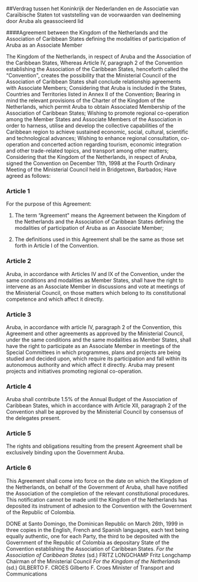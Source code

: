 <meta http-equiv='Content-Type' content='text/html; charset=utf-8' />

##Verdrag tussen het Koninkrijk der Nederlanden en de Associatie van Caraïbische Staten tot vaststelling van de voorwaarden van deelneming door Aruba als geassocieerd lid

####Agreement between the Kingdom of the Netherlands and the Association of Caribbean States defining the modalities of participation of Aruba as an Associate Member

The Kingdom of the Netherlands, in respect of Aruba and the Association of the Caribbean States, Whereas Article IV, paragraph 2 of the Convention establishing the Association of the Caribbean States, henceforth called the “Convention", creates the possibility that the Ministerial Council of the Association of Caribbean States shall conclude relationship agreements with Associate Members; Considering that Aruba is included in the States, Countries and Territories listed in Annex II of the Convention; Bearing in mind the relevant provisions of the Charter of the Kingdom of the Netherlands, which permit Aruba to obtain Associated Membership of the Association of Caribbean States; Wishing to promote regional co-operation among the Member States and Associate Members of the Association in order to harness, utilise and develop the collective capabilities of the Caribbean region to achieve sustained economic, social, cultural, scientific and technological advances; Wishing to enhance regional consultation, co-operation and concerted action regarding tourism, economic integration and other trade-related topics, and transport among other matters; Considering that the Kingdom of the Netherlands, in respect of Aruba, signed the Convention on December 11th, 1998 at the Fourth Ordinary Meeting of the Ministerial Council held in Bridgetown, Barbados; Have agreed as follows:    

### Article  1  

For the purpose of this Agreement: 

1. The term “Agreement" means the Agreement between the Kingdom of the Netherlands and the Association of Caribbean States defining the modalities of participation of Aruba as an Associate Member;  

2. The definitions used in this Agreement shall be the same as those set forth in Article I of the Convention.    

### Article  2  

Aruba, in accordance with Articles IV and IX of the Convention, under the same conditions and modalities as Member States, shall have the right to intervene as an Associate Member in discussions and vote at meetings of the Ministerial Council, on those matters which belong to its constitutional competence and which affect it directly.  

### Article  3  

Aruba, in accordance with article IV, paragraph 2 of the Convention, this Agreement and other agreements as approved by the Ministerial Council, under the same conditions and the same modalities as Member States, shall have the right to participate as an Associate Member in meetings of the Special Committees in which programmes, plans and projects are being studied and decided upon, which require its participation and fall within its autonomous authority and which affect it directly. Aruba may present projects and initiatives promoting regional co-operation.  

### Article  4  

Aruba shall contribute 1.5% of the Annual Budget of the Association of Caribbean States, which in accordance with Article XII, paragraph 2 of the Convention shall be approved by the Ministerial Council by consensus of the delegates present.  

### Article  5  

The rights and obligations resulting from the present Agreement shall be exclusively binding upon the Government Aruba.  

### Article  6  

This Agreement shall come into force on the date on which the Kingdom of the Netherlands, on behalf of the Government of Aruba, shall have notified the Association of the completion of the relevant constitutional procedures. This notification cannot be made until the Kingdom of the Netherlands has deposited its instrument of adhesion to the Convention with the Government of the Republic of Colombia.  

DONE at Santo Domingo, the Dominican Republic on March 26th, 1999 in three copies in the English, French and Spanish languages, each text being equally authentic, one for each Party, the third to be deposited with the Government of the Republic of Colombia as depositary State of the Convention establishing the Association of Caribbean States.  *For the Association of Caribbean States*  (sd.) FRITZ LONGCHAMP Fritz Longchamp Chairman of the Ministerial Council  *For the Kingdom of the Netherlands*  (sd.) GILBERTO F. CROES Gilberto F. Croes Minister of Transport and Communications  

